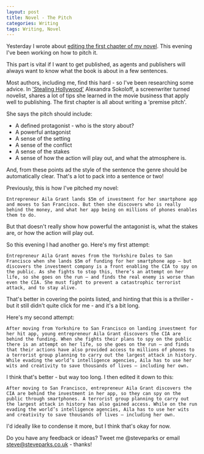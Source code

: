 ```yaml
---
layout: post
title: Novel - The Pitch
categories: Writing
tags: Writing, Novel
---
```


Yesterday I wrote about [editing the first chapter of my novel](http://www.steveparks.co.uk/Novel-Editing-Chapter-One/). This evening I've been working on how to pitch it.

This part is vital if I want to get published, as agents and publishers will always want to know what the book is about in a few sentences.

Most authors, including me, find this hard - so I've been researching some advice. In ['Stealing Hollywood'](http://www.amazon.co.uk/Screenwriting-Tricks-Authors-Screenwriters-HOLLYWOOD-ebook/dp/B013NI192I/ref=sr_1_1?s=books&ie=UTF8&qid=1456353528&sr=1-1&keywords=stealing+hollywood) Alexandra Sokoloff, a screenwriter turned novelist, shares a lot of tips she learned in the movie business that apply well to publishing. The first chapter is all about writing a 'premise pitch'.

She says the pitch should include:

* A defined protagonist - who is the story about?
* A powerful antagonist
* A sense of the setting
* A sense of the conflict
* A sense of the stakes
* A sense of how the action will play out, and what the atmosphere is.

And, from these points ad the style of the sentence the genre should be automatically clear. That's a lot to pack into a sentence or two!

Previously, this is how I've pitched my novel:

    Entrepreneur Aila Grant lands $5m of investment for her smartphone app and moves to San Francisco. But then she discovers who is really behind the money, and what her app being on millions of phones enables them to do.

But that doesn't really show how powerful the antagonist is, what the stakes are, or how the action will play out.

So this evening I had another go. Here's my first attempt:

    Entrepreneur Aila Grant moves from the Yorkshire Dales to San Francisco when she lands $5m of funding for her smartphone app — but discovers the investment company is a front enabling the CIA to spy on the public. As she fights to stop this, there’s an attempt on her life, so she goes on the run — and finds the real enemy is worse than even the CIA. She must fight to prevent a catastrophic terrorist attack, and to stay alive.

That's better in covering the points listed, and hinting that this is a thriller - but it still didn't quite click for me - and it's a bit long.

Here's my second attempt:

    After moving from Yorkshire to San Francisco on landing investment for her hit app, young entrepreneur Aila Grant discovers the CIA are behind the funding. When she fights their plans to spy on the public there is an attempt on her life, so she goes on the run — and finds that their actions have also provided access to millions of phones to a terrorist group planning to carry out the largest attack in history. While evading the world’s intelligence agencies, Aila has to use her wits and creativity to save thousands of lives — including her own.

I think that's better - but way too long. I then edited it down to this:

    After moving to San Francisco, entrepreneur Aila Grant discovers the CIA are behind the investment in her app, so they can spy on the public through smartphones. A terrorist group planning to carry out the largest attack in history has also gained access. While on the run evading the world’s intelligence agencies, Aila has to use her wits and creativity to save thousands of lives — including her own.

I'd ideally like to condense it more, but I think that's okay for now.

Do you have any feedback or ideas? Tweet me @steveparks or email steve@steveparks.co.uk - thanks!
